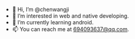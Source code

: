 - 👋 Hi, I’m @chenwangji
- 👀 I’m interested in web and native developing.
- 🌱 I’m currently learning android.
- 📫 You can reach me at 694093637@qq.com.
